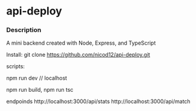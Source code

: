 # api-deploy
### Description
A mini backend created with Node, Express, and TypeScript

Install: git clone https://github.com/nicod12/api-deploy.git


scripts:

npm run dev // localhost

npm run build, npm run tsc



endpoinds
http://localhost:3000/api/stats
http://localhost:3000/api/match
